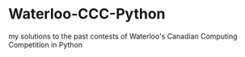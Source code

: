 # Waterloo-CCC-Python
my solutions to the past contests of Waterloo's Canadian Computing Competition in Python
